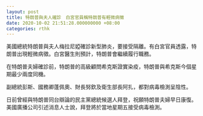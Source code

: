 ```yaml
---
layout: post
title: 特朗普與夫人確診　白宮官員稱特朗普有輕微病徵
date: 2020-10-02 21:51:28.000000000 +08:00
categories: rthk
---
```


美國總統特朗普與夫人梅拉尼婭確診新型肺炎，要接受隔離。有白宮官員透露，特朗普出現輕微病徵。白宮醫生則預計，特朗普會繼續履行職務。

在特朗普夫婦確診前，特朗普的高級顧問希克斯證實染疫，特朗普與希克斯今個星期最少兩度同機。

副總統彭斯、國務卿蓬佩奧、財長努欽及衛生部長阿扎，都對病毒檢測呈陰性。

日前曾經與特朗普同台辯論的民主黨總統候選人拜登，祝願特朗普夫婦早日康復。美國廣播公司引述消息人士說，拜登將於當地星期五接受病毒檢測。
